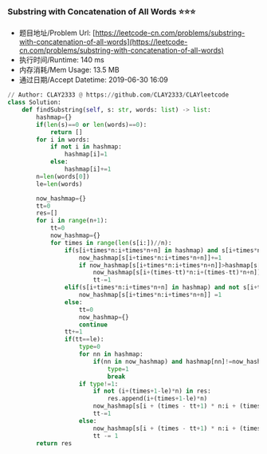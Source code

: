 
### Substring with Concatenation of All Words :star::star::star:
- 题目地址/Problem Url: [https://leetcode-cn.com/problems/substring-with-concatenation-of-all-words](https://leetcode-cn.com/problems/substring-with-concatenation-of-all-words)
- 执行时间/Runtime: 140 ms 
- 内存消耗/Mem Usage: 13.5 MB
- 通过日期/Accept Datetime: 2019-06-30 16:09
```python
// Author: CLAY2333 @ https://github.com/CLAY2333/CLAYleetcode
class Solution:
    def findSubstring(self, s: str, words: list) -> list:
        hashmap={}
        if(len(s)==0 or len(words)==0):
            return []
        for i in words:
            if not i in hashmap:
                hashmap[i]=1
            else:
                hashmap[i]+=1
        n=len(words[0])
        le=len(words)

        now_hashmap={}
        tt=0
        res=[]
        for i in range(n+1):
            tt=0
            now_hashmap={}
            for times in range(len(s[i:])//n):
                if(s[i+times*n:i+times*n+n] in hashmap) and s[i+times*n:i+times*n+n] in now_hashmap:
                    now_hashmap[s[i+times*n:i+times*n+n]]+=1
                    if now_hashmap[s[i+times*n:i+times*n+n]]>hashmap[s[i+times*n:i+times*n+n]] and i+times*n+n<len(s):
                        now_hashmap[s[i+(times-tt)*n:i+(times-tt)*n+n]]-=1
                        tt-=1
                elif(s[i+times*n:i+times*n+n] in hashmap) and not s[i+times*n:i+times*n+n] in now_hashmap:
                    now_hashmap[s[i+times*n:i+times*n+n]] =1
                else:
                    tt=0
                    now_hashmap={}
                    continue
                tt+=1
                if(tt==le):
                    type=0
                    for nn in hashmap:
                        if(nn in now_hashmap) and hashmap[nn]!=now_hashmap[nn]:
                            type=1
                            break
                    if type!=1:
                        if not (i+(times+1-le)*n) in res:
                            res.append(i+(times+1-le)*n)
                        now_hashmap[s[i + (times - tt+1) * n:i + (times - tt+1) * n + n]] -= 1
                        tt-=1
                    else:
                        now_hashmap[s[i + (times - tt+1) * n:i + (times - tt+1) * n + n]] -= 1
                        tt -= 1
        return res

```
